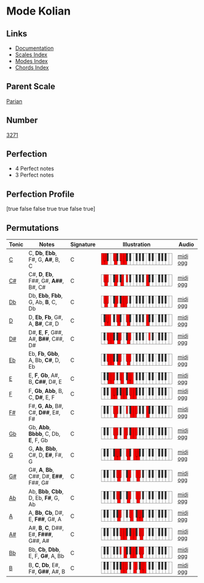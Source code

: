 # Mode Kolian

## Links

- [Documentation](index.md)
- [Scales Index](Scales.md)
- [Modes Index](Modes.md)
- [Chords Index](Chords.md)

## Parent Scale

[Parian](ScaleParian.md)

## Number

[3271](https://ianring.com/musictheory/scales/3271)

## Perfection

- 4 Perfect notes
- 3 Perfect notes

## Perfection Profile

[true false false true true false true]

## Permutations

| Tonic | Notes | Signature | Illustration | Audio |
|-------|-------|-----------|--------------|-------|
| [C](ModeCNaturalKolian.md) | C, **Db**, **Ebb**, F#, G, **A#**, B, C | C | ![CNaturalKolian](ModeCNaturalKolian.png) | [midi](ModeCNaturalKolian.mid) [ogg](ModeCNaturalKolian.ogg) |
| [C#](ModeCSharpKolian.md) | C#, **D**, **Eb**, F##, G#, **A##**, B#, C# | C | ![CSharpKolian](ModeCSharpKolian.png) | [midi](ModeCSharpKolian.mid) [ogg](ModeCSharpKolian.ogg) |
| [Db](ModeDFlatKolian.md) | Db, **Ebb**, **Fbb**, G, Ab, **B**, C, Db | C | ![DFlatKolian](ModeDFlatKolian.png) | [midi](ModeDFlatKolian.mid) [ogg](ModeDFlatKolian.ogg) |
| [D](ModeDNaturalKolian.md) | D, **Eb**, **Fb**, G#, A, **B#**, C#, D | C | ![DNaturalKolian](ModeDNaturalKolian.png) | [midi](ModeDNaturalKolian.mid) [ogg](ModeDNaturalKolian.ogg) |
| [D#](ModeDSharpKolian.md) | D#, **E**, **F**, G##, A#, **B##**, C##, D# | C | ![DSharpKolian](ModeDSharpKolian.png) | [midi](ModeDSharpKolian.mid) [ogg](ModeDSharpKolian.ogg) |
| [Eb](ModeEFlatKolian.md) | Eb, **Fb**, **Gbb**, A, Bb, **C#**, D, Eb | C | ![EFlatKolian](ModeEFlatKolian.png) | [midi](ModeEFlatKolian.mid) [ogg](ModeEFlatKolian.ogg) |
| [E](ModeENaturalKolian.md) | E, **F**, **Gb**, A#, B, **C##**, D#, E | C | ![ENaturalKolian](ModeENaturalKolian.png) | [midi](ModeENaturalKolian.mid) [ogg](ModeENaturalKolian.ogg) |
| [F](ModeFNaturalKolian.md) | F, **Gb**, **Abb**, B, C, **D#**, E, F | C | ![FNaturalKolian](ModeFNaturalKolian.png) | [midi](ModeFNaturalKolian.mid) [ogg](ModeFNaturalKolian.ogg) |
| [F#](ModeFSharpKolian.md) | F#, **G**, **Ab**, B#, C#, **D##**, E#, F# | C | ![FSharpKolian](ModeFSharpKolian.png) | [midi](ModeFSharpKolian.mid) [ogg](ModeFSharpKolian.ogg) |
| [Gb](ModeGFlatKolian.md) | Gb, **Abb**, **Bbbb**, C, Db, **E**, F, Gb | C | ![GFlatKolian](ModeGFlatKolian.png) | [midi](ModeGFlatKolian.mid) [ogg](ModeGFlatKolian.ogg) |
| [G](ModeGNaturalKolian.md) | G, **Ab**, **Bbb**, C#, D, **E#**, F#, G | C | ![GNaturalKolian](ModeGNaturalKolian.png) | [midi](ModeGNaturalKolian.mid) [ogg](ModeGNaturalKolian.ogg) |
| [G#](ModeGSharpKolian.md) | G#, **A**, **Bb**, C##, D#, **E##**, F##, G# | C | ![GSharpKolian](ModeGSharpKolian.png) | [midi](ModeGSharpKolian.mid) [ogg](ModeGSharpKolian.ogg) |
| [Ab](ModeAFlatKolian.md) | Ab, **Bbb**, **Cbb**, D, Eb, **F#**, G, Ab | C | ![AFlatKolian](ModeAFlatKolian.png) | [midi](ModeAFlatKolian.mid) [ogg](ModeAFlatKolian.ogg) |
| [A](ModeANaturalKolian.md) | A, **Bb**, **Cb**, D#, E, **F##**, G#, A | C | ![ANaturalKolian](ModeANaturalKolian.png) | [midi](ModeANaturalKolian.mid) [ogg](ModeANaturalKolian.ogg) |
| [A#](ModeASharpKolian.md) | A#, **B**, **C**, D##, E#, **F###**, G##, A# | C | ![ASharpKolian](ModeASharpKolian.png) | [midi](ModeASharpKolian.mid) [ogg](ModeASharpKolian.ogg) |
| [Bb](ModeBFlatKolian.md) | Bb, **Cb**, **Dbb**, E, F, **G#**, A, Bb | C | ![BFlatKolian](ModeBFlatKolian.png) | [midi](ModeBFlatKolian.mid) [ogg](ModeBFlatKolian.ogg) |
| [B](ModeBNaturalKolian.md) | B, **C**, **Db**, E#, F#, **G##**, A#, B | C | ![BNaturalKolian](ModeBNaturalKolian.png) | [midi](ModeBNaturalKolian.mid) [ogg](ModeBNaturalKolian.ogg) |
